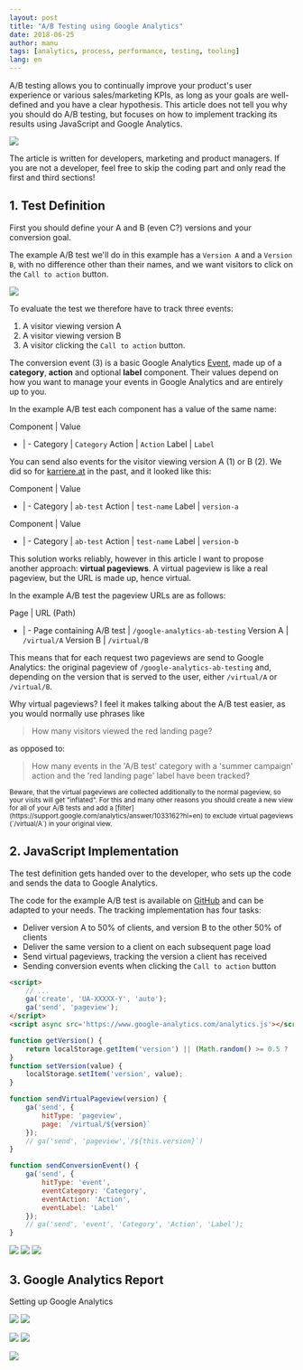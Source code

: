 ```yaml
---
layout: post
title: "A/B Testing using Google Analytics"
date: 2018-06-25
author: manu
tags: [analytics, process, performance, testing, tooling]
lang: en
---
```


A/B testing allows you to continually improve your product's user experience or various sales/marketing KPIs, as long as your goals are well-defined and you have a clear hypothesis. This article does not tell you why you should do A/B testing, but focuses on how to implement tracking its results using JavaScript and Google Analytics.

![](/assets/images/google-analytics-ab-testing/analytics-chart-data-cliché-stock-photo.jpg) 

The article is written for developers, marketing and product managers. If you are not a developer, feel free to skip the coding part and only read the first and third sections!

## 1. Test Definition

First you should define your A and B (even C?) versions and your conversion goal. 

The example A/B test we'll do in this example has a `Version A` and a `Version B`, with no difference other than their names, and we want visitors to click on the `Call to action` button. 

![](/assets/images/google-analytics-ab-testing/versions.png) 

To evaluate the test we therefore have to track three events:
1. A visitor viewing version A
2. A visitor viewing version B
3. A visitor clicking the `Call to action` button.

The conversion event (3) is a basic Google Analytics [Event](https://support.google.com/analytics/answer/1033068), made up of a __category__, __action__ and optional __label__ component. Their values depend on how you want to manage your events in Google Analytics and are entirely up to you. 

In the example A/B test each component has a value of the same name:

Component | Value
- | - 
Category | `Category`
Action | `Action`
Label | `Label` 

You can send also events for the visitor viewing version A (1) or B (2). We did so for [karriere.at](https://www.karriere.at/) in the past, and it looked like this:

Component | Value
- | - 
Category | `ab-test`
Action | `test-name`
Label | `version-a`

Component | Value
- | - 
Category | `ab-test`
Action | `test-name`
Label | `version-b`

This solution works reliably, however in this article I want to propose another approach: __virtual pageviews__. A virtual pageview is like a real pageview, but the URL is made up, hence virtual. 

In the example A/B test the pageview URLs are as follows:

Page | URL (Path)
- | - 
Page containing A/B test | `/google-analytics-ab-testing`
Version A | `/virtual/A`
Version B | `/virtual/B`

This means that for each request two pageviews are send to Google Analytics: the original pageview of `/google-analytics-ab-testing` and, depending on the version that is served to the user, either `/virtual/A` or `/virtual/B`. 

Why virtual pageviews? I feel it makes talking about the A/B test easier, as you would normally use phrases like 

> How many visitors viewed the red landing page?
 
as opposed to:
 
> How many events in the 'A/B test' category with a 'summer campaign' action and the 'red landing page' label have been tracked?

<small>
Beware, that the virtual pageviews are collected additionally to the normal pageview, so your visits will get "inflated". For this and many other reasons you should create a new view for all of your A/B tests and add a [filter](https://support.google.com/analytics/answer/1033162?hl=en) to exclude virtual pageviews (`/virtual/A`) in your original view.
</small> 

## 2. JavaScript Implementation

The test definition gets handed over to the developer, who sets up the code and sends the data to Google Analytics.

The code for the example A/B test is available on [GitHub](https://github.com/karriereat/google-analytics-ab-testing) and can be adapted to your needs. The tracking implementation has four tasks:

* Deliver version A to 50% of clients, and version B to the other 50% of clients
* Deliver the same version to a client on each subsequent page load
* Send virtual pageviews, tracking the version a client has received
* Sending conversion events when clicking the `Call to action` button

```html
<script>
    // ...
    ga('create', 'UA-XXXXX-Y', 'auto');
    ga('send', 'pageview');
</script>
<script async src='https://www.google-analytics.com/analytics.js'></script>
```

```js
function getVersion() {
    return localStorage.getItem('version') || (Math.random() >= 0.5 ? 'A' : 'B');
}
function setVersion(value) {
    localStorage.setItem('version', value);
}
```

```js
function sendVirtualPageview(version) {
    ga('send', {
        hitType: 'pageview',
        page: `/virtual/${version}`
    });
    // ga('send', 'pageview',`/${this.version}`)
}
```

```js
function sendConversionEvent() {
    ga('send', {
        hitType: 'event',
        eventCategory: 'Category',
        eventAction: 'Action',
        eventLabel: 'Label'
    });
    // ga('send', 'event', 'Category', 'Action', 'Label');
}
```

![](/assets/images/google-analytics-ab-testing/network-tab-pageview-request.png) 
![](/assets/images/google-analytics-ab-testing/network-tab-virtual-pageview-request.png) 
![](/assets/images/google-analytics-ab-testing/network-tab-event-request.png) 

## 3. Google Analytics Report

Setting up Google Analytics

![](/assets/images/google-analytics-ab-testing/report-virtual-pageviews.png) 
![](/assets/images/google-analytics-ab-testing/report-events.png) 

![](/assets/images/google-analytics-ab-testing/goal-creation-step-1.png)
![](/assets/images/google-analytics-ab-testing/goal-creation-step-2.png)


![](/assets/images/google-analytics-ab-testing/report.png)
